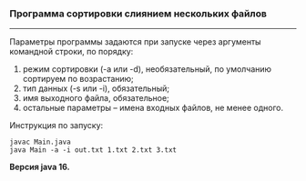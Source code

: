 ###  Программа сортировки слиянием нескольких файлов
***
Параметры программы задаются при запуске через аргументы командной строки, по порядку:
1. режим сортировки (-a или -d), необязательный, по умолчанию сортируем по возрастанию;
2. тип данных (-s или -i), обязательный;
3. имя выходного файла, обязательное;
4. остальные параметры – имена входных файлов, не менее одного. 

Инструкция по запуску:
````
javac Main.java
java Main -a -i out.txt 1.txt 2.txt 3.txt
````
__Версия java 16.__ 